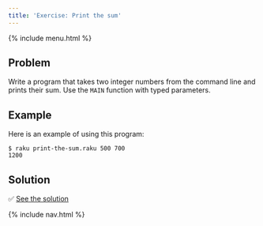 ```yaml
---
title: 'Exercise: Print the sum'
---
```


{% include menu.html %}

## Problem

Write a program that takes two integer numbers from the command line and prints their sum. Use the `MAIN` function with typed parameters.

## Example

Here is an example of using this program:

```console
$ raku print-the-sum.raku 500 700
1200
```

## Solution

✅ [See the solution](solution)

{% include nav.html %}